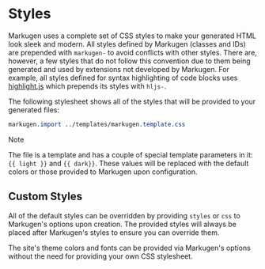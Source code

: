 # Styles

Markugen uses a complete set of CSS styles to make your generated HTML look
sleek and modern. All styles defined by Markugen (classes and IDs) are
prepended with `markugen-` to avoid conflicts with other styles. There are,
however, a few styles that do not follow this convention due to them being
generated and used by extensions not developed by Markugen. For example, all
styles defined for syntax highlighting of code blocks uses 
[highlight.js](https://highlightjs.org/) which prepends its styles with `hljs-`.

The following stylesheet shows all of the styles that will be provided to
your generated files:

```css
markugen.import ../templates/markugen.template.css
```

> [!NOTE]
> The file is a template and has a couple of special template parameters in it:
> `{{ light }}` and `{{ dark}}`. These values will be replaced with the default
> colors or those provided to Markugen upon configuration.

## Custom Styles

All of the default styles can be overridden by providing `styles` or `css` to 
Markugen's options upon creation. The provided styles will always be placed 
after Markugen's styles to ensure you can override them.

The site's theme colors and fonts can be provided via Markugen's options
without the need for providing your own CSS stylesheet.
